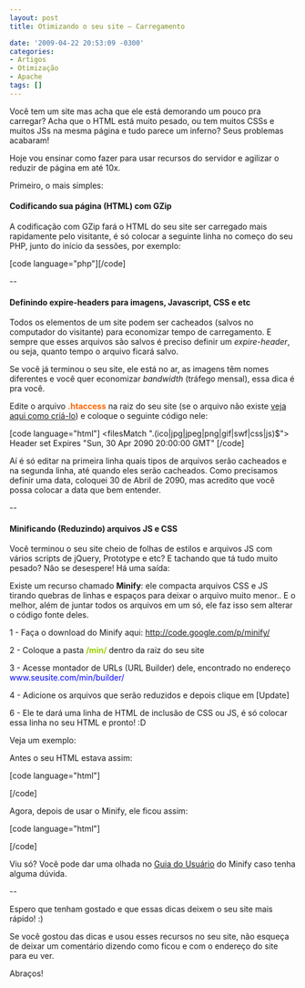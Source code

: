 ```yaml
---
layout: post
title: Otimizando o seu site – Carregamento

date: '2009-04-22 20:53:09 -0300'
categories:
- Artigos
- Otimização
- Apache
tags: []
---
```

<p>Você tem um site mas acha que ele está demorando um pouco pra carregar? Acha que o HTML está muito pesado, ou tem muitos CSSs e muitos JSs na mesma página e tudo parece um inferno? Seus problemas acabaram!</p>
<p>Hoje vou ensinar como fazer para usar recursos do servidor e agilizar o reduzir de página em até 10x.</p>
<p>Primeiro, o mais simples:</p>
<h4>Codificando sua página (HTML) com GZip</h4>
<p>A codificação com GZip fará o HTML do seu site ser carregado mais rapidamente pelo visitante, é só colocar a seguinte linha no começo do seu PHP, junto do início da sessões, por exemplo:</p>

[code language="php"]<?php
ob_start("ob_gzhandler");
?>[/code]

<p>--</p>
<h4>Definindo expire-headers para imagens, Javascript, CSS e etc</h4>
<p>Todos os elementos de um site podem ser cacheados (salvos no computador do visitante) para economizar tempo de carregamento. E sempre que esses arquivos são salvos é preciso definir um <em>expire-header</em>, ou seja, quanto tempo o arquivo ficará salvo.</p>
<p>Se você já terminou o seu site, ele está no ar, as imagens têm nomes diferentes e você quer economizar <em>bandwidth</em> (tráfego mensal), essa dica é pra você.</p>
<p>Edite o arquivo <span style="color: #ff6600;"><strong>.htaccess</strong></span> na raiz do seu site (se o arquivo não existe <a href="/instalando-o-no-www-no-seu-site" target="_blank">veja aqui como criá-lo</a>) e coloque o seguinte código nele:</p>

[code language="html"]
<filesMatch ".(ico|jpg|jpeg|png|gif|swf|css|js)$">
Header set Expires "Sun, 30 Apr 2090 20:00:00 GMT"
</filesMatch>
[/code]

<p>Aí é só editar na primeira linha quais tipos de arquivos serão cacheados e na segunda linha, até quando eles serão cacheados. Como precisamos definir uma data, coloquei 30 de Abril de 2090, mas acredito que você possa colocar a data que bem entender.</p>
<p>--</p>
<h4>Minificando (Reduzindo) arquivos JS e CSS</h4>
<p>Você terminou o seu site cheio de folhas de estilos e arquivos JS com vários scripts de jQuery, Prototype e etc? E tachando que tá tudo muito pesado? Não se desespere! Há uma saída:</p>
<p>Existe um recurso chamado <strong>Minify</strong>: ele compacta arquivos CSS e JS tirando quebras de linhas e espaços para deixar o arquivo muito menor.. E o melhor, além de juntar todos os arquivos em um só, ele faz isso sem alterar o código fonte deles.</p>
<p>1 - Faça o download do Minify aqui: <a title="Minify Project" href="http://code.google.com/p/minify/" target="_blank">http://code.google.com/p/minify/</a></p>
<p>2 - Coloque a pasta <span style="color: #99cc00;"><strong>/min/</strong></span> dentro da raiz do seu site</p>
<p>3 - Acesse montador de URLs (URL Builder) dele, encontrado no endereço <span style="color: #0000ff;">www.seusite.com/min/builder/</span></p>
<p>4 - Adicione os arquivos que serão reduzidos e depois clique em [Update]</p>
<p>6 - Ele te dará uma linha de HTML de inclusão de CSS ou JS, é só colocar essa linha no seu HTML e pronto! :D</p>
<p>Veja um exemplo:</p>
<p>Antes o seu HTML estava assim:</p>

[code language="html"]<head>
<title>Meu Site</title>
<meta http-equiv="content-type" content="text/html; charset=iso-8859-1" /></p>
<p><!-- CSS --></p>
<link rel="stylesheet" href="layout.css" type="text/css" />
<link rel="stylesheet" href="noticias.css" type="text/css" />
<p><!-- JS -->
<script language="JavaScript" src="js/jquery.js" type="text/javascript"></script>
<script language="JavaScript" src="js/jquery.cycle.js" type="text/javascript"></script>
<script language="JavaScript" src="js/outroscript.js" type="text/javascript"></script>
</head>[/code]

<p>Agora, depois de usar o Minify, ele ficou assim:</p>

[code language="html"]<head>
<title>Meu Site</title>
<meta http-equiv="content-type" content="text/html; charset=iso-8859-1" /></p>
<p><!-- CSS --></p>
<link type="text/css" rel="stylesheet" href="/min/f=layout.css,noticia.css" />
<p><!-- JS -->
<script type="text/javascript" src="/min/f=js/jquery.js,js/jquery.cycle.js,outroscript.js"></script>
</head>[/code]

<p>Viu só? Você pode dar uma olhada no <a href="http://code.google.com/p/minify/wiki/UserGuide" target="_blank">Guia do Usuário</a> do Minify caso tenha alguma dúvida.</p>
<p>--</p>
<p>Espero que tenham gostado e que essas dicas deixem o seu site mais rápido! :)</p>
<p>Se você gostou das dicas e usou esses recursos no seu site, não esqueça de deixar um comentário dizendo como ficou e com o endereço do site para eu ver.</p>
<p>Abraços!</p>
